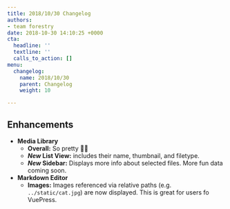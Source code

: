 ```yaml
---
title: 2018/10/30 Changelog
authors:
- team forestry
date: 2018-10-30 14:10:25 +0000
cta:
  headline: ''
  textline: ''
  calls_to_action: []
menu:
  changelog:
    name: 2018/10/30
    parent: Changelog
    weight: 10

---
```

## Enhancements

* **Media Library**
  * **Overall:** So pretty 💁‍♀️
  * **_New_ List View:** includes their name, thumbnail, and filetype.
  * **_New_ Sidebar:** Displays more info about selected files. More fun data coming soon.
* **Markdown Editor**
  * **Images:** Images referenced via relative paths (e.g. `../static/cat.jpg`) are now displayed. This is great for users fo VuePress.
